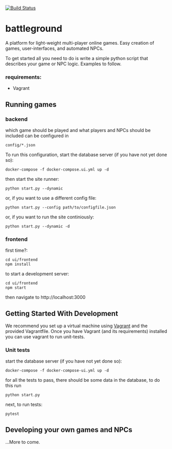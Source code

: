 [![Build Status](https://travis-ci.org/vincentropy/battleground.svg?branch=master)](https://travis-ci.org/vincentropy/battleground)

# battleground

A platform for light-weight multi-player online games. Easy creation of games, user-interfaces, and automated NPCs.

To get started all you need to do is write a simple python script that describes your game or NPC logic. Examples to follow.

### requirements:
- Vagrant

## Running games
### backend
which game should be played and what players and NPCs should be included can be configured in
```
config/*.json
```

To run this configuration, start the database server (if you have not yet done so):
```
docker-compose -f docker-compose.ui.yml up -d
```

then start the site runner:
```
python start.py --dynamic
```

or, if you want to use a different config file:
```
python start.py --config path/to/configfile.json
```

or, if you want to run the site continiously:
```
python start.py --dynamic -d
```

### frontend
first time?:
```
cd ui/frontend
npm install
```

to start a development server:
```
cd ui/frontend
npm start
```

then navigate to http://localhost:3000

## Getting Started With Development
We recommend you set up a virtual machine using [Vagrant](https://www.vagrantup.com/) and the provided Vagrantfile. Once you have Vagrant (and its requirements) installed you can use vagrant to run unit-tests.


### Unit tests

start the database server (if you have not yet done so):
```
docker-compose -f docker-compose-ui.yml up -d
```

for all the tests to pass, there should be some data in the database, to do this run
```
python start.py
```

next, to run tests:
```
pytest
```

## Developing your own games and NPCs

...More to come.
